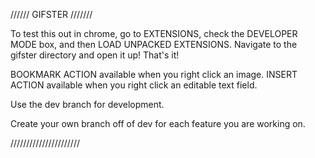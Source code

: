 ////// GIFSTER ///////

To test this out in chrome, go to EXTENSIONS, check the DEVELOPER MODE box, and then LOAD UNPACKED EXTENSIONS. Navigate to the gifster directory and open it up! That's it!

BOOKMARK ACTION available when you right click an image.
INSERT ACTION available when you right click an editable text field.


Use the dev branch for development.

Create your own branch off of dev for each feature you are working on.


//////////////////////